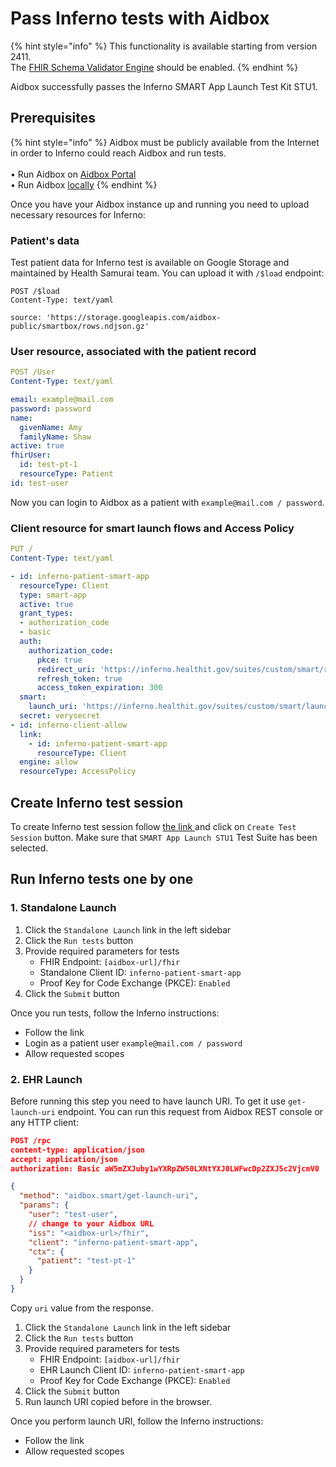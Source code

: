# Pass Inferno tests with Aidbox

{% hint style="info" %}
This functionality is available starting from version 2411.\
The [FHIR Schema Validator Engine](https://docs.aidbox.app/modules/profiling-and-validation/fhir-schema-validator/setup#enable-the-fhir-schema-validator-engine) should be enabled.
{% endhint %}

Aidbox successfully passes the Inferno SMART App Launch Test Kit STU1.

## Prerequisites

{% hint style="info" %}
Aidbox must be publicly available from the Internet in order to Inferno could reach Aidbox and run tests.\
\
• Run Aidbox on [Aidbox Portal](https://aidbox.app/)\
• Run Aidbox [locally](../../../getting-started/run-aidbox-locally-with-docker/)
{% endhint %}

Once you have your Aidbox instance up and running you need to upload necessary resources for Inferno:

### Patient's data

Test patient data for Inferno test is available on Google Storage and maintained by Health Samurai team. You can upload it with `/$load` endpoint:

```http
POST /$load
Content-Type: text/yaml

source: 'https://storage.googleapis.com/aidbox-public/smartbox/rows.ndjson.gz'
```

### User resource, associated with the patient record

```yaml
POST /User
Content-Type: text/yaml

email: example@mail.com
password: password
name:
  givenName: Amy
  familyName: Shaw
active: true
fhirUser:
  id: test-pt-1
  resourceType: Patient
id: test-user
```

Now you can login to Aidbox as a patient with `example@mail.com / password`.

### Client resource for smart launch flows and Access Policy&#x20;

```yaml
PUT /
Content-Type: text/yaml

- id: inferno-patient-smart-app
  resourceType: Client
  type: smart-app
  active: true
  grant_types:
  - authorization_code
  - basic
  auth:
    authorization_code:
      pkce: true
      redirect_uri: 'https://inferno.healthit.gov/suites/custom/smart/redirect'
      refresh_token: true
      access_token_expiration: 300
  smart:
    launch_uri: 'https://inferno.healthit.gov/suites/custom/smart/launch'
  secret: verysecret
- id: inferno-client-allow
  link:
    - id: inferno-patient-smart-app
      resourceType: Client
  engine: allow
  resourceType: AccessPolicy
```

## Create Inferno test session

To create Inferno test session follow [the link ](https://inferno.healthit.gov/test-kits/smart-app-launch/)and click on `Create Test Session` button. Make sure that `SMART App Launch STU1` Test Suite has been selected.

## Run Inferno tests one by one

### 1. **Standalone Launch**

1. Click the `Standalone Launch` link in the left sidebar
2. Click the `Run tests` button
3. Provide required parameters for tests
   * FHIR Endpoint: `[aidbox-url]/fhir`
   * Standalone Client ID: `inferno-patient-smart-app`
   * Proof Key for Code Exchange (PKCE): `Enabled`
4. Click the `Submit` button

Once you run tests, follow the Inferno instructions:

* Follow the link
* Login as a patient user `example@mail.com / password`
* Allow requested scopes

### 2. **EHR Launch**

Before running this step you need to have launch URI. To get it use `get-launch-uri` endpoint. You can run this request from Aidbox REST console or any HTTP client:

```json
POST /rpc
content-type: application/json
accept: application/json
authorization: Basic aW5mZXJuby1wYXRpZW50LXNtYXJ0LWFwcDp2ZXJ5c2VjcmV0

{
  "method": "aidbox.smart/get-launch-uri",
  "params": {
    "user": "test-user",
    // change to your Aidbox URL
    "iss": "<aidbox-url>/fhir",
    "client": "inferno-patient-smart-app",
    "ctx": {
      "patient": "test-pt-1"
    }
  }
}
```

Copy `uri` value from the response.

1. Click the `Standalone Launch` link in the left sidebar
2. Click the `Run tests` button
3. Provide required parameters for tests
   * FHIR Endpoint: `[aidbox-url]/fhir`
   * EHR Launch Client ID: `inferno-patient-smart-app`
   * Proof Key for Code Exchange (PKCE): `Enabled`
4. Click the `Submit` button
5. Run launch URI copied before in the browser.

Once you perform launch URI, follow the Inferno instructions:

* Follow the link
* Allow requested scopes
